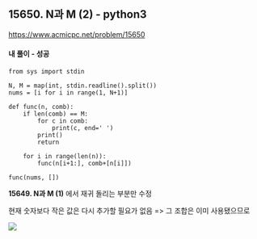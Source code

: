 ## 15650. N과 M (2) - python3
https://www.acmicpc.net/problem/15650

#### 내 풀이 - 성공
```
from sys import stdin

N, M = map(int, stdin.readline().split())
nums = [i for i in range(1, N+1)]

def func(n, comb):
    if len(comb) == M:
        for c in comb:
            print(c, end=' ')
        print()
        return
    
    for i in range(len(n)):
        func(n[i+1:], comb+[n[i]])

func(nums, [])
```
**15649. N과 M (1)** 에서 재귀 돌리는 부분만 수정

현재 숫자보다 작은 값은 다시 추가할 필요가 없음
=> 그 조합은 이미 사용됐으므로

![](https://images.velog.io/images/jsh5408/post/8d40f976-d100-4253-9cff-8124311e42f6/image.png)